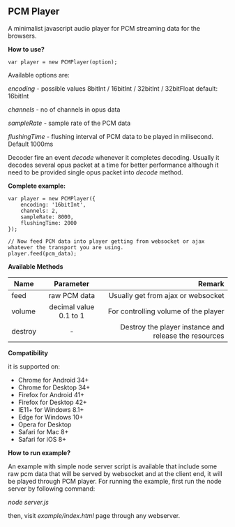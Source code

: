 PCM Player
-----------
A minimalist javascript audio player for PCM streaming data for the browsers.

**How to use?**

    var player = new PCMPlayer(option);

Available options are:

*encoding* - possible values 8bitInt / 16bitInt / 32bitInt / 32bitFloat default: 16bitInt

*channels* - no of channels in opus data

*sampleRate* - sample rate of the PCM data

*flushingTime* - flushing interval of PCM data to be played in milisecond. Default 1000ms 

Decoder fire an event *decode* whenever it completes decoding. Usually it decodes several opus packet at a time for better performance although it need to be provided single opus packet into *decode* method.

**Complete example:**

    var player = new PCMPlayer({
        encoding: '16bitInt',
        channels: 2,
        sampleRate: 8000,
        flushingTime: 2000
    });
    
    // Now feed PCM data into player getting from websocket or ajax whatever the transport you are using.
    player.feed(pcm_data);

**Available Methods**

| Name        | Parameter           | Remark  |
| ------------- |:-------------:| -----:|
| feed      |  raw PCM data | Usually get from ajax or websocket
| volume      | decimal value 0.1 to 1      |  For controlling volume of the player  |
| destroy | -      |    Destroy the player instance and release the resources |
  
 **Compatibility**
 
   it is supported on:

 * Chrome for Android 34+
 * Chrome for Desktop 34+
 * Firefox for Android 41+
 * Firefox for Desktop 42+
 * IE11+ for Windows 8.1+
 * Edge for Windows 10+
 * Opera for Desktop
 * Safari for Mac 8+
 * Safari for iOS 8+

**How to run example?**

An example with simple node server script is available that include some raw pcm data that will be served by websocket and at the client end, it will be played through PCM player. For running the example, first run the node server by following command:

*node server.js*

then, visit *example/index.html* page through any webserver.

